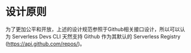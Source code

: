 # 设计原则

为了更加公平和开放，上述的设计规范参照于Github相关接口设计，所以可以认为 Serverless Devs CLI 天然支持 Github 作为其默认的 Serverless Registry (https://api.github.com/repos/)。

